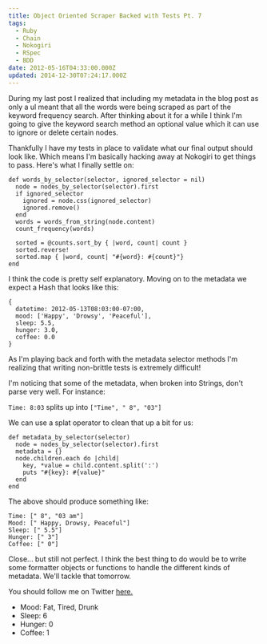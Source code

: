 ```yaml
---
title: Object Oriented Scraper Backed with Tests Pt. 7
tags:
  - Ruby
  - Chain
  - Nokogiri
  - RSpec
  - BDD
date: 2012-05-16T04:33:00.000Z
updated: 2014-12-30T07:24:17.000Z
---
```


During my last post I realized that including my metadata in the blog post as only a ul meant that all the words were being scraped as part of the keyword frequency search. After thinking about it for a while I think I'm going to give the keyword search method an optional value which it can use to ignore or delete certain nodes.

Thankfully I have my tests in place to validate what our final output should look like. Which means I'm basically hacking away at Nokogiri to get things to pass. Here's what I finally settle on:

    def words_by_selector(selector, ignored_selector = nil)
      node = nodes_by_selector(selector).first
      if ignored_selector
        ignored = node.css(ignored_selector)
        ignored.remove()
      end
      words = words_from_string(node.content)
      count_frequency(words)
    
      sorted = @counts.sort_by { |word, count| count }
      sorted.reverse!
      sorted.map { |word, count| "#{word}: #{count}"}
    end
    

I think the code is pretty self explanatory. Moving on to the metadata we expect a Hash that looks like this:

    {
      datetime: 2012-05-13T08:03:00-07:00,
      mood: ['Happy', 'Drowsy', 'Peaceful'],
      sleep: 5.5,
      hunger: 3.0,
      coffee: 0.0
    }
    

As I'm playing back and forth with the metadata selector methods I'm realizing that writing non-brittle tests is extremely difficult!

I'm noticing that some of the metadata, when broken into Strings, don't parse very well. For instance:

`Time: 8:03` splits up into `["Time", " 8", "03"]`

We can use a splat operator to clean that up a bit for us:

    def metadata_by_selector(selector)
      node = nodes_by_selector(selector).first
      metadata = {}
      node.children.each do |child|
        key, *value = child.content.split(':')
        puts "#{key}: #{value}"
      end      
    end
    

The above should produce something like:

    Time: [" 8", "03 am"]
    Mood: [" Happy, Drowsy, Peaceful"]
    Sleep: [" 5.5"]
    Hunger: [" 3"]
    Coffee: [" 0"]
    

Close... but still not perfect. I think the best thing to do would be to write some formatter objects or functions to handle the different kinds of metadata. We'll tackle that tomorrow.

You should follow me on Twitter [here.](http://twitter.com/rob_dodson)

- Mood: Fat, Tired, Drunk
- Sleep: 6
- Hunger: 0
- Coffee: 1
